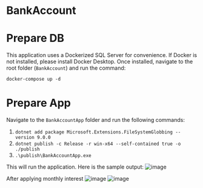 # BankAccount
# Prepare DB
This application uses a Dockerized SQL Server for convenience. If Docker is not installed, please install Docker Desktop. Once installed, navigate to the root folder (`BankAccount`) and run the command:  

```
docker-compose up -d
```
# Prepare App
Navigate to the `BankAccountApp` folder and run the following commands:  

1. `dotnet add package Microsoft.Extensions.FileSystemGlobbing --version 9.0.0`  
2. `dotnet publish -c Release -r win-x64 --self-contained true -o ./publish`  
3. `.\publish\BankAccountApp.exe`  

This will run the application.
Here is the sample output:
![image](https://github.com/user-attachments/assets/6ceee582-ddb7-403e-9304-4cd0832b0705)

After applying monthly interest
![image](https://github.com/user-attachments/assets/c28419ae-2af6-4dfb-9563-a338c10fd589)
![image](https://github.com/user-attachments/assets/6f23aadd-909f-4c99-8a24-9fc8ff52aad2)

